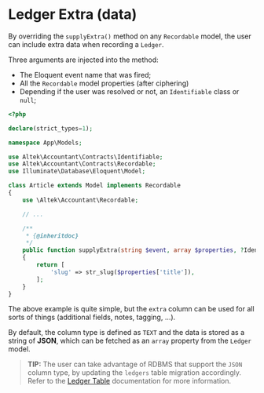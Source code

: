 # Ledger Extra (data)
By overriding the `supplyExtra()` method on any `Recordable` model, the user can include extra data when recording a `Ledger`.

Three arguments are injected into the method:
- The Eloquent event name that was fired;
- All the `Recordable` model properties (after ciphering)
- Depending if the user was resolved or not, an `Identifiable` class or `null`;

```php
<?php

declare(strict_types=1);

namespace App\Models;

use Altek\Accountant\Contracts\Identifiable;
use Altek\Accountant\Contracts\Recordable;
use Illuminate\Database\Eloquent\Model;

class Article extends Model implements Recordable
{
    use \Altek\Accountant\Recordable;

    // ...

    /**
     * {@inheritdoc}
     */
    public function supplyExtra(string $event, array $properties, ?Identifiable $user): array
    {
        return [
            'slug' => str_slug($properties['title']),
        ];
    }
}
```

The above example is quite simple, but the `extra` column can be used for all sorts of things (additional fields, notes, tagging, ...).

By default, the column type is defined as `TEXT` and the data is stored as a string of **JSON**, which can be fetched as an `array` property from the `Ledger` model.

> **TIP:** The user can take advantage of RDBMS that support the `JSON` column type, by updating the `ledgers` table migration accordingly. Refer to the [Ledger Table](ledger-table.md) documentation for more information.
